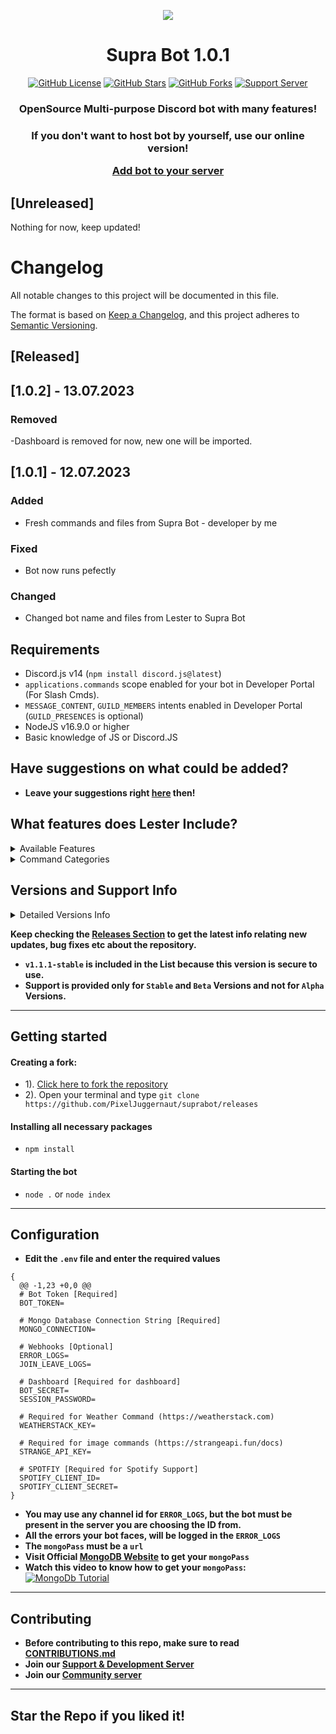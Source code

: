 
**<p align="center"> <img src="https://i.imgur.com/dxS1u0b.jpg" /> </p>**


<h1 align="center"> Supra Bot 1.0.1  </h1>
<p align="center">
<a href="https://github.com/PixelJuggernaut/suprabot/blob/main/LICENSE"><img alt="GitHub License" src="https://img.shields.io/github/license/PixelJuggernaut/suprabot?style=for-the-badge"></a>
<a href="https://github.com/PixelJuggernaut/stargazers"><img alt="GitHub Stars" src="https://img.shields.io/github/stars/PixelJuggernaut/suprabot?style=for-the-badge"></a> 
<a href="PixelJuggernaut/suprabot/network"><img alt="GitHub Forks" src="https://img.shields.io/github/forks/PixelJuggernaut/suprabot?style=for-the-badge"></a>
<a href="https://discord.gg/pk8Ve68UEH"><img alt="Support Server" src="https://img.shields.io/badge/Discord-7289DA?style=for-the-badge&logo=discord&logoColor=white"></a>
</p>
<h3 align="center">OpenSource Multi-purpose Discord bot with many features!</h3>
<h3 align="center">If you don't want to host bot by yourself, use our online version!

[Add bot to your server](https://discord.com/api/oauth2/authorize?client_id=915323367177982012&scope=bot+applications.commands&permissions=1374891928950)</h3>

## [Unreleased]
Nothing for now, keep updated!
# Changelog

All notable changes to this project will be documented in this file.

The format is based on [Keep a Changelog](https://keepachangelog.com/en/1.0.0/),
and this project adheres to [Semantic Versioning](https://semver.org/spec/v2.0.0.html).

## [Released]

## [1.0.2] - 13.07.2023

### Removed

-Dashboard is removed for now, new one will be imported.

## [1.0.1] - 12.07.2023

### Added

- Fresh commands and files from Supra Bot - developer by me

### Fixed

- Bot now runs pefectly

### Changed

- Changed bot name and files from Lester to Supra Bot

## Requirements
- Discord.js v14 (`npm install discord.js@latest`)
- `applications.commands` scope enabled for your bot in Developer Portal (For Slash Cmds).
- `MESSAGE_CONTENT`, `GUILD_MEMBERS` intents enabled in Developer Portal (`GUILD_PRESENCES` is optional)
- NodeJS v16.9.0 or higher
- Basic knowledge of JS or Discord.JS

## Have suggestions on what could be added?
- **Leave your suggestions right [here](https://github.com/PixelJuggernaut/suprabot/discussions) then!**

## What features does Lester Include?

<details><summary>Available Features</summary>

| Features             | Availability |
| -------------------- | ------------ |
| Anti-Link            |     ✅       |
| Autorole             |     ✅       |
| Auto-Mod             |     ✅       |
| Custom Prefix        |     ✅       |
| Database             |     ✅       |
| Welcomer             |     ✅       |
| Welcomer             |     ✅       |
| Logging              |     ✅       |
| Fun                  |     ✅       |
| Menu(s)              |     ✅       |
| Suggestion System    |     ✅       |
| Slash Commands       |     ✅       |
| Rep System           |     ✅       |
| Verification System  |     ✅       |
| Vote Credits         |     ✅       |
| Economy              |     ✅       |
| Notes                |     ✅       |
| Invites              |     ✅       |
| Levels               |     ✅       |
| Suggestions          |     ✅       |
| Dashboard            |     ✅       |
| Giveaways            |     ✅       |
| And other stuff, take a look :)      | 

</details>

<details><summary>Command Categories</summary>

| Commands Category      | Availability |
| ---------------------- | ------------ |
| Configuration          |     ✅       |
| Fun                    |     ✅       |
| Image                  |     ✅       |
| Info                   |     ✅       |
| Moderation             |     ✅       |
| Music                  |     ✅       |
| NSFW                   |     ✅       |
| Utilities              |     ✅       |

</details>

## Versions and Support Info

<details><summary>Detailed Versions Info</summary>

|              Supra Versions                            |      Support Status      |
| ------------------------------------------------------ | ------------------------ |
| v1.0.1-beta                                            |         Available        |

</details>

 **Keep checking the [Releases Section]([https://github.com/PixelJuggernaut/suprabot/releases]) to get the latest info relating new updates, bug fixes etc about the repository.**
- **`v1.1.1-stable` is included in the List because this version is secure to use.**
- **Support is provided only for `Stable` and `Beta` Versions and not for `Alpha` Versions.**

---

## Getting started
#### Creating a fork:
- 1). [Click here to fork the repository](https://github.com/PixelJuggernaut/suprabot)
- 2). Open your terminal and type `git clone https://github.com/PixelJuggernaut/suprabot/releases`
#### Installing all necessary packages
- `npm install`
#### Starting the bot
- `node .` or `node index` 

---

## Configuration
- **Edit the `.env` file and enter the  required values**
```
{
  @@ -1,23 +0,0 @@
  # Bot Token [Required]
  BOT_TOKEN= 

  # Mongo Database Connection String [Required]
  MONGO_CONNECTION= 

  # Webhooks [Optional]
  ERROR_LOGS=
  JOIN_LEAVE_LOGS=

  # Dashboard [Required for dashboard]
  BOT_SECRET= 
  SESSION_PASSWORD= 

  # Required for Weather Command (https://weatherstack.com)
  WEATHERSTACK_KEY=

  # Required for image commands (https://strangeapi.fun/docs)
  STRANGE_API_KEY=

  # SPOTFIY [Required for Spotify Support]
  SPOTIFY_CLIENT_ID= 
  SPOTIFY_CLIENT_SECRET= 
}
```
- **You may use any channel id for `ERROR_LOGS`, but the bot must be present in the server you are choosing the ID from.**
- **All the errors your bot faces, will be logged in the `ERROR_LOGS`**
- **The `mongoPass` must be a `url`**
- **Visit Official [MongoDB Website](https://mongodb.com) to get your `mongoPass`**
- **Watch this video to know how to get your `mongoPass`:**
[![MongoDb Tutorial](http://img.youtube.com/vi/pf-8KA8td88/0.jpg)](http://www.youtube.com/watch?v=pf-8KA8td88 "MongoDB Tutorial")


---

## Contributing
- **Before contributing to this repo, make sure to read [CONTRIBUTIONS.md](https://github.com/PixelJuggernaut/suprabot/blob/main/CONTRIBUTING.md)**
- **Join our [Support & Development Server](https://discord.gg/pk8Ve68UEH)**
- **Join our [Community server](https://discord.gg/EKVzH5tqhR)**

---

## Star the Repo if you liked it!
